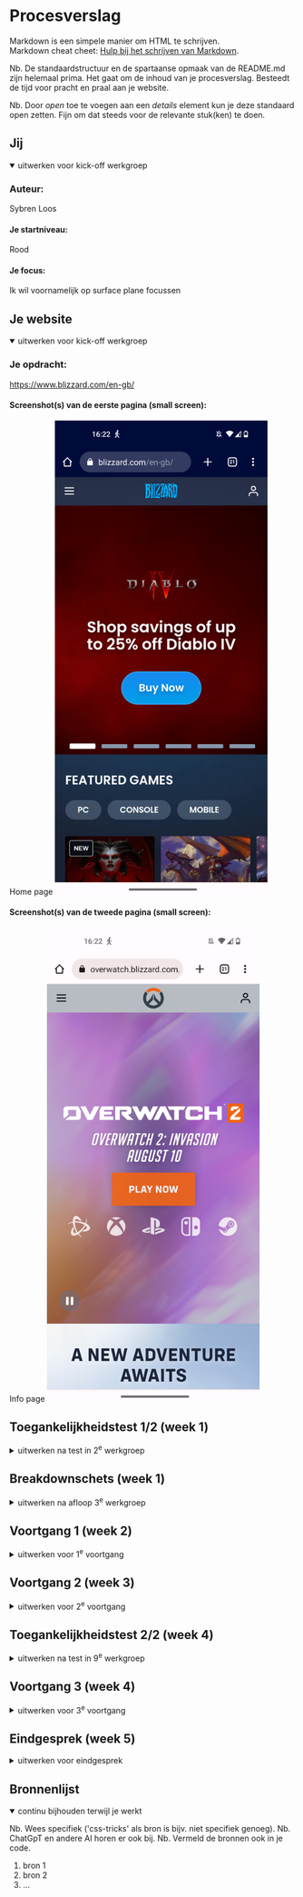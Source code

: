 # Procesverslag
Markdown is een simpele manier om HTML te schrijven.  
Markdown cheat cheet: [Hulp bij het schrijven van Markdown](https://github.com/adam-p/markdown-here/wiki/Markdown-Cheatsheet).

Nb. De standaardstructuur en de spartaanse opmaak van de README.md zijn helemaal prima. Het gaat om de inhoud van je procesverslag. Besteedt de tijd voor pracht en praal aan je website.

Nb. Door *open* toe te voegen aan een *details* element kun je deze standaard open zetten. Fijn om dat steeds voor de relevante stuk(ken) te doen.





## Jij

<details open>
  <summary>uitwerken voor kick-off werkgroep</summary>

  ### Auteur:
  Sybren Loos

  #### Je startniveau:
  Rood

  #### Je focus:
  Ik wil voornamelijk op surface plane focussen
 
</details>





## Je website

<details open>
  <summary>uitwerken voor kick-off werkgroep</summary>

  ### Je opdracht:
  https://www.blizzard.com/en-gb/ 

  #### Screenshot(s) van de eerste pagina (small screen): 
  Home page 
  <img src="./images/Homepage_blizzard.png" width="375px" alt="omschrijving van de pagina">

  #### Screenshot(s) van de tweede pagina (small screen):
  Info page
  <img src="./images/infopageow.png" width="375px" alt="omschrijving van de pagina">
 
</details>



## Toegankelijkheidstest 1/2 (week 1)

<details>
  <summary>uitwerken na test in 2<sup>e</sup> werkgroep</summary>

  ### Bevindingen
  Lijst met je bevindingen die in de test naar voren kwamen:

  Bij de toegankelijkheids testen kwamen er verwachte maar ook schokkende bevindingen naar voren. 
  We waren al voorberijd dat de meeste websites helemaal niet toegankelijk zouden zijn maar de website die ik had gekozen (blizzard) was nog veel erger dan verwacht. Er waren vele manieren waardoor het onmogelijk werd voor een blind iemand die een screenreader moet gebruiken. Een groot voorbeeld hiervan was hoe de screenreader de hamburgermenu's of hele stukken van de website oversloeg. Als je een gebruiker van een screenreader was, werd het zo ongeveer onmogelijk om goed te navigeren op de website. Dit kwam voornamelijk door de absurde hoeveelheden van divs. Hierdoor kon de website een heel groot deel vvan de website niet lezen. Hiernaast was wat de screenreader wel kon lezen verschrikkelijk slecht beschreven. Een voorbeeld hiervan is hoe bij de meeste knoppen de alttext gewoon voor las wat er op de knop stond zonder dat er enige andere context bij werd gegeven. Ook moest je vaak voordat je bij de echte informatie kwam door een gigantische hoeveelheid knoppen heen werken. 

  Zoals je ziet is er verschrikkelijk veel mis met de website op dit moment en kan er erg veel opgeruimd worden.

</details>



## Breakdownschets (week 1)

<details>
  <summary>uitwerken na afloop 3<sup>e</sup> werkgroep</summary>

  ### de hele pagina: 
  <img src="./images/Web 1920 – 1.svg" width="375px" alt="breakdown van de hele pagina">

</details>





## Voortgang 1 (week 2)

<details>
  <summary>uitwerken voor 1<sup>e</sup> voortgang</summary>

  ### Stand van zaken
 Ik heb al erg veel geleerd in de twee weken dat we bezig zijn maar ik merk dat ik wel een beetje achterloop met het namaken van mijn website. Ik heb de HTML volledig uitgewerkt maar heb nog niks gedaan aan mijn CSS. Dit betekent dat ik behoorlijk moet bijpoten om bij te blijven. Maar ik heb vertrouwen dat dit goed kan lukken. 


  ### Agenda voor meeting
  samen met je groepje opstellen

  | student 1      | student 2          | student 3    | student 4        |
  | ---            | ---                | ---          | ---              |
  | dit bespreken  | en dit             | en ik dit    | en dan ik dat    |
  | en dat ook nog | dit als er tijd is | nog een punt | dit wil ik zeker |
  | ...            | ...                | ...          | ...              |


  ### Verslag van meeting
  hier na afloop snel de uitkomsten van de meeting vastleggen

  - punt 1
  - punt 2
  - nog een punt
  - ...

</details>





## Voortgang 2 (week 3)

<details>
  <summary>uitwerken voor 2<sup>e</sup> voortgang</summary>

  ### Stand van zaken
  Ik ben een groot stuk op geschoten met de css en heb een groot aantal dingen laten werken. Mijn hamburgermenu werkt, de video op de achtergrond werkt en ik heb nu een goed idee hoe ik de rest van de layout aan moet pakken. Dit was wel lastig en ik had behoorlijk wat hulp hiervoor nodig maar het is nu wel gelukt en kan goed verder werken.


  ### Agenda voor meeting
  samen met je groepje opstellen

  | student 1      | student 2          | student 3    | student 4        |
  | ---            | ---                | ---          | ---              |
  | dit bespreken  | en dit             | en ik dit    | en dan ik dat    |
  | en dat ook nog | dit als er tijd is | nog een punt | dit wil ik zeker |
  | ...            | ...                | ...          | ...              |

student 1: Sybren
Ik wil graag bespreken hoe je een carasoul moet maken en hoe ik mijn video op groot scherm 100% kan krijgen.

  ### Verslag van meeting
  hier na afloop snel de uitkomsten van de meeting vastleggen

  - punt 1
  - punt 2
  - nog een punt
- ...

</details>





## Toegankelijkheidstest 2/2 (week 4)

<details>
  <summary>uitwerken na test in 9<sup>e</sup> werkgroep</summary>

  ### Bevindingen
  Lijst met je bevindingen die in de test naar voren kwamen (geef ook aan wat er verbeterd is):

</details>





## Voortgang 3 (week 4)

<details>
  <summary>uitwerken voor 3<sup>e</sup> voortgang</summary>

  ### Stand van zaken
  hier dit ging goed & dit was lastig (neem ook screenshots op van delen van je website en code)


  ### Agenda voor meeting
  09:30 in teams op vrijdag voor de lessen


    | Sybren      | David       | Jaden  | vivanne       |
  | ---            | ---                | ---          | ---              |
  | Vraag 1 :Hoe laat ik met een knop specifieke dingen naar voren komen | 
vraag 1: hoe en of ik after moet gebruiken| Vraag: hoe laat ik mijn nav animeren?| vraag 1 : hoe voeg ik een scrollbar toe aan een horizontale carousel?  |
  | vraag 2: Wat zijn de beste dingen om toe te passen als je frontend kiest | vraag 2: mijn font dikte is net een beetje anders, font weight werkt niet| Vraag2: hoe zorg ik ervoor dat de em losstaat van mn span| vraag 2 (als genoeg tijd over): hoe zorg ik voor bepaalde animatie bij meer weten section |
  | ...            | ...                | ...          | ...              |


  ### Verslag van meeting
  hier na afloop snel de uitkomsten van de meeting vastleggen

  - Nav animeren.
  - Code laten zien carousel, voor vivanne

</details>





## Eindgesprek (week 5)

<details>
  <summary>uitwerken voor eindgesprek</summary>

  ### Je uitkomst - karakteristiek screenshots:
  <img src="readme-images/dummy-plaatje.jpg" width="375px" alt="uitomst opdracht 1">


  ### Dit ging goed/Heb ik geleerd: 
  Korte omschrijving met plaatjes

  <img src="readme-images/dummy-plaatje.jpg" width="375px" alt="top">


  ### Dit was lastig/Is niet gelukt:
  Korte omschrijving met plaatjes

  <img src="readme-images/dummy-plaatje.jpg" width="375px" alt="bummer">
</details>





## Bronnenlijst

<details open>
  <summary>continu bijhouden terwijl je werkt</summary>

  Nb. Wees specifiek ('css-tricks' als bron is bijv. niet specifiek genoeg). 
  Nb. ChatGpT en andere AI horen er ook bij.
  Nb. Vermeld de bronnen ook in je code.

  1. bron 1
  2. bron 2
  3. ...

</details>
